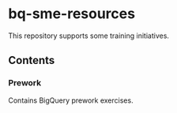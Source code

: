 # bq-sme-resources

This repository supports some training initiatives.


## Contents

### Prework

Contains BigQuery prework exercises.
